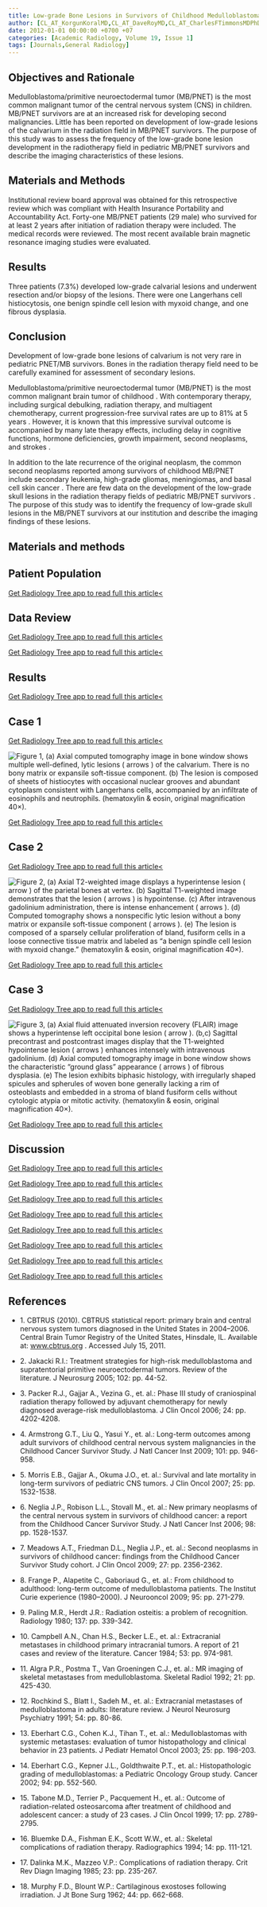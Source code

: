 ```yaml
---
title: Low-grade Bone Lesions in Survivors of Childhood Medulloblastoma/Primitive Neuroectodermal Tumor
author: [CL_AT_KorgunKoralMD,CL_AT_DaveRoyMD,CL_AT_CharlesFTimmonsMDPhD,CL_AT_LynnGarganPhD,CL_AT_DanielCBowersMD]
date: 2012-01-01 00:00:00 +0700 +07
categories: [Academic Radiology, Volume 19, Issue 1]
tags: [Journals,General Radiology]
---
```

## Objectives and Rationale

Medulloblastoma/primitive neuroectodermal tumor (MB/PNET) is the most common malignant tumor of the central nervous system (CNS) in children. MB/PNET survivors are at an increased risk for developing second malignancies. Little has been reported on development of low-grade lesions of the calvarium in the radiation field in MB/PNET survivors. The purpose of this study was to assess the frequency of the low-grade bone lesion development in the radiotherapy field in pediatric MB/PNET survivors and describe the imaging characteristics of these lesions.

## Materials and Methods

Institutional review board approval was obtained for this retrospective review which was compliant with Health Insurance Portability and Accountability Act. Forty-one MB/PNET patients (29 male) who survived for at least 2 years after initiation of radiation therapy were included. The medical records were reviewed. The most recent available brain magnetic resonance imaging studies were evaluated.

## Results

Three patients (7.3%) developed low-grade calvarial lesions and underwent resection and/or biopsy of the lesions. There were one Langerhans cell histiocytosis, one benign spindle cell lesion with myxoid change, and one fibrous dysplasia.

## Conclusion

Development of low-grade bone lesions of calvarium is not very rare in pediatric PNET/MB survivors. Bones in the radiation therapy field need to be carefully examined for assessment of secondary lesions.

Medulloblastoma/primitive neuroectodermal tumor (MB/PNET) is the most common malignant brain tumor of childhood . With contemporary therapy, including surgical debulking, radiation therapy, and multiagent chemotherapy, current progression-free survival rates are up to 81% at 5 years . However, it is known that this impressive survival outcome is accompanied by many late therapy effects, including delay in cognitive functions, hormone deficiencies, growth impairment, second neoplasms, and strokes .

In addition to the late recurrence of the original neoplasm, the common second neoplasms reported among survivors of childhood MB/PNET include secondary leukemia, high-grade gliomas, meningiomas, and basal cell skin cancer . There are few data on the development of the low-grade skull lesions in the radiation therapy fields of pediatric MB/PNET survivors . The purpose of this study was to identify the frequency of low-grade skull lesions in the MB/PNET survivors at our institution and describe the imaging findings of these lesions.

## Materials and methods

## Patient Population

[Get Radiology Tree app to read full this article<](https://clinicalpub.com/app)

## Data Review

[Get Radiology Tree app to read full this article<](https://clinicalpub.com/app)

[Get Radiology Tree app to read full this article<](https://clinicalpub.com/app)

## Results

[Get Radiology Tree app to read full this article<](https://clinicalpub.com/app)

## Case 1

[Get Radiology Tree app to read full this article<](https://clinicalpub.com/app)

![Figure 1, (a) Axial computed tomography image in bone window shows multiple well-defined, lytic lesions ( arrows ) of the calvarium. There is no bony matrix or expansile soft-tissue component. (b) The lesion is composed of sheets of histiocytes with occasional nuclear grooves and abundant cytoplasm consistent with Langerhans cells, accompanied by an infiltrate of eosinophils and neutrophils. (hematoxylin & eosin, original magnification 40×).](https://storage.googleapis.com/dl.dentistrykey.com/clinical/LowgradeBoneLesionsinSurvivorsofChildhoodMedulloblastomaPrimitiveNeuroectodermalTumor/0_1s20S1076633211004399.jpg)

[Get Radiology Tree app to read full this article<](https://clinicalpub.com/app)

## Case 2

[Get Radiology Tree app to read full this article<](https://clinicalpub.com/app)

![Figure 2, (a) Axial T2-weighted image displays a hyperintense lesion ( arrow ) of the parietal bones at vertex. (b) Sagittal T1-weighted image demonstrates that the lesion ( arrows ) is hypointense. (c) After intravenous gadolinium administration, there is intense enhancement ( arrows ). (d) Computed tomography shows a nonspecific lytic lesion without a bony matrix or expansile soft-tissue component ( arrows ). (e) The lesion is composed of a sparsely cellular proliferation of bland, fusiform cells in a loose connective tissue matrix and labeled as “a benign spindle cell lesion with myxoid change.” (hematoxylin & eosin, original magnification 40×).](https://storage.googleapis.com/dl.dentistrykey.com/clinical/LowgradeBoneLesionsinSurvivorsofChildhoodMedulloblastomaPrimitiveNeuroectodermalTumor/1_1s20S1076633211004399.jpg)

[Get Radiology Tree app to read full this article<](https://clinicalpub.com/app)

## Case 3

[Get Radiology Tree app to read full this article<](https://clinicalpub.com/app)

![Figure 3, (a) Axial fluid attenuated inversion recovery (FLAIR) image shows a hyperintense left occipital bone lesion ( arrow ). (b,c) Sagittal precontrast and postcontrast images display that the T1-weighted hypointense lesion ( arrows ) enhances intensely with intravenous gadolinium. (d) Axial computed tomography image in bone window shows the characteristic “ground glass” appearance ( arrows ) of fibrous dysplasia. (e) The lesion exhibits biphasic histology, with irregularly shaped spicules and spherules of woven bone generally lacking a rim of osteoblasts and embedded in a stroma of bland fusiform cells without cytologic atypia or mitotic activity. (hematoxylin & eosin, original magnification 40×).](https://storage.googleapis.com/dl.dentistrykey.com/clinical/LowgradeBoneLesionsinSurvivorsofChildhoodMedulloblastomaPrimitiveNeuroectodermalTumor/2_1s20S1076633211004399.jpg)

[Get Radiology Tree app to read full this article<](https://clinicalpub.com/app)

## Discussion

[Get Radiology Tree app to read full this article<](https://clinicalpub.com/app)

[Get Radiology Tree app to read full this article<](https://clinicalpub.com/app)

[Get Radiology Tree app to read full this article<](https://clinicalpub.com/app)

[Get Radiology Tree app to read full this article<](https://clinicalpub.com/app)

[Get Radiology Tree app to read full this article<](https://clinicalpub.com/app)

[Get Radiology Tree app to read full this article<](https://clinicalpub.com/app)

[Get Radiology Tree app to read full this article<](https://clinicalpub.com/app)

[Get Radiology Tree app to read full this article<](https://clinicalpub.com/app)

## References

- 1\.  CBTRUS (2010). CBTRUS statistical report: primary brain and central nervous system tumors diagnosed in the United States in 2004–2006. Central Brain Tumor Registry of the United States, Hinsdale, IL. Available at:  www.cbtrus.org  . Accessed July 15, 2011.


- 2\. Jakacki R.I.: Treatment strategies for high-risk medulloblastoma and supratentorial primitive neuroectodermal tumors. Review of the literature. J Neurosurg 2005; 102: pp. 44-52.


- 3\. Packer R.J., Gajjar A., Vezina G., et. al.: Phase III study of craniospinal radiation therapy followed by adjuvant chemotherapy for newly diagnosed average-risk medulloblastoma. J Clin Oncol 2006; 24: pp. 4202-4208.


- 4\. Armstrong G.T., Liu Q., Yasui Y., et. al.: Long-term outcomes among adult survivors of childhood central nervous system malignancies in the Childhood Cancer Survivor Study. J Natl Cancer Inst 2009; 101: pp. 946-958.


- 5\. Morris E.B., Gajjar A., Okuma J.O., et. al.: Survival and late mortality in long-term survivors of pediatric CNS tumors. J Clin Oncol 2007; 25: pp. 1532-1538.


- 6\. Neglia J.P., Robison L.L., Stovall M., et. al.: New primary neoplasms of the central nervous system in survivors of childhood cancer: a report from the Childhood Cancer Survivor Study. J Natl Cancer Inst 2006; 98: pp. 1528-1537.


- 7\. Meadows A.T., Friedman D.L., Neglia J.P., et. al.: Second neoplasms in survivors of childhood cancer: findings from the Childhood Cancer Survivor Study cohort. J Clin Oncol 2009; 27: pp. 2356-2362.


- 8\. Frange P., Alapetite C., Gaboriaud G., et. al.: From childhood to adulthood: long-term outcome of medulloblastoma patients. The Institut Curie experience (1980–2000). J Neurooncol 2009; 95: pp. 271-279.


- 9\. Paling M.R., Herdt J.R.: Radiation osteitis: a problem of recognition. Radiology 1980; 137: pp. 339-342.


- 10\. Campbell A.N., Chan H.S., Becker L.E., et. al.: Extracranial metastases in childhood primary intracranial tumors. A report of 21 cases and review of the literature. Cancer 1984; 53: pp. 974-981.


- 11\. Algra P.R., Postma T., Van Groeningen C.J., et. al.: MR imaging of skeletal metastases from medulloblastoma. Skeletal Radiol 1992; 21: pp. 425-430.


- 12\. Rochkind S., Blatt I., Sadeh M., et. al.: Extracranial metastases of medulloblastoma in adults: literature review. J Neurol Neurosurg Psychiatry 1991; 54: pp. 80-86.


- 13\. Eberhart C.G., Cohen K.J., Tihan T., et. al.: Medulloblastomas with systemic metastases: evaluation of tumor histopathology and clinical behavior in 23 patients. J Pediatr Hematol Oncol 2003; 25: pp. 198-203.


- 14\. Eberhart C.G., Kepner J.L., Goldthwaite P.T., et. al.: Histopathologic grading of medulloblastomas: a Pediatric Oncology Group study. Cancer 2002; 94: pp. 552-560.


- 15\. Tabone M.D., Terrier P., Pacquement H., et. al.: Outcome of radiation-related osteosarcoma after treatment of childhood and adolescent cancer: a study of 23 cases. J Clin Oncol 1999; 17: pp. 2789-2795.


- 16\. Bluemke D.A., Fishman E.K., Scott W.W., et. al.: Skeletal complications of radiation therapy. Radiographics 1994; 14: pp. 111-121.


- 17\. Dalinka M.K., Mazzeo V.P.: Complications of radiation therapy. Crit Rev Diagn Imaging 1985; 23: pp. 235-267.


- 18\. Murphy F.D., Blount W.P.: Cartilaginous exostoses following irradiation. J Jt Bone Surg 1962; 44: pp. 662-668.